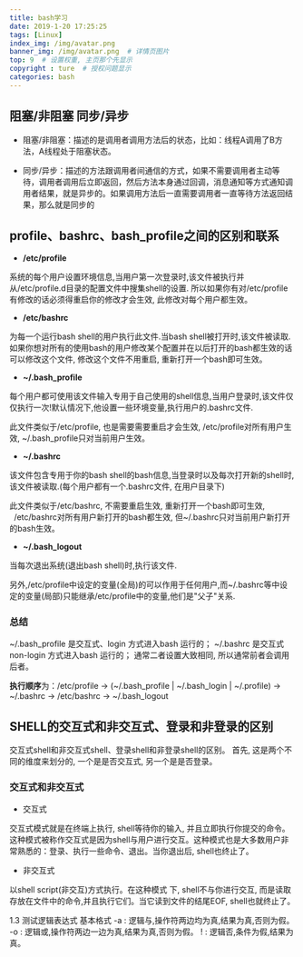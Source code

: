 ```yaml
---
title: bash学习
date: 2019-1-20 17:25:25
tags: [Linux]
index_img: /img/avatar.png
banner_img: /img/avatar.png  # 详情页图片
top: 9  # 设置权重, 主页那个先显示
copyright : ture  # 授权问题显示
categories: bash
---
```


<!-- more -->

## 阻塞/非阻塞 同步/异步

- 阻塞/非阻塞：描述的是调用者调用方法后的状态，比如：线程A调用了B方法，A线程处于阻塞状态。

- 同步/异步：描述的方法跟调用者间通信的方式，如果不需要调用者主动等待，调用者调用后立即返回，然后方法本身通过回调，消息通知等方式通知调用者结果，就是异步的。如果调用方法后一直需要调用者一直等待方法返回结果，那么就是同步的

## profile、bashrc、bash_profile之间的区别和联系

- **/etc/profile**

系统的每个用户设置环境信息,当用户第一次登录时,该文件被执行并从/etc/profile.d目录的配置文件中搜集shell的设置.
所以如果你有对/etc/profile有修改的话必须得重启你的修改才会生效, 此修改对每个用户都生效。

- **/etc/bashrc**

为每一个运行bash shell的用户执行此文件.当bash shell被打开时,该文件被读取.
如果你想对所有的使用bash的用户修改某个配置并在以后打开的bash都生效的话可以修改这个文件, 修改这个文件不用重启, 重新打开一个bash即可生效。

- **~/.bash_profile**

每个用户都可使用该文件输入专用于自己使用的shell信息,当用户登录时,该文件仅仅执行一次!默认情况下,他设置一些环境变量,执行用户的.bashrc文件.

此文件类似于/etc/profile, 也是需要需要重启才会生效, /etc/profile对所有用户生效, ~/.bash_profile只对当前用户生效。

- **~/.bashrc**

该文件包含专用于你的bash shell的bash信息,当登录时以及每次打开新的shell时,该文件被读取.(每个用户都有一个.bashrc文件, 在用户目录下)

此文件类似于/etc/bashrc, 不需要重启生效, 重新打开一个bash即可生效,   /etc/bashrc对所有用户新打开的bash都生效, 但~/.bashrc只对当前用户新打开的bash生效。

- **~/.bash_logout**

当每次退出系统(退出bash shell)时,执行该文件. 

另外,/etc/profile中设定的变量(全局)的可以作用于任何用户,而~/.bashrc等中设定的变量(局部)只能继承/etc/profile中的变量,他们是"父子"关系.

### 总结
~/.bash_profile 是交互式、login 方式进入bash 运行的；
~/.bashrc 是交互式 non-login 方式进入bash 运行的；
通常二者设置大致相同, 所以通常前者会调用后者。

**执行顺序**为：/etc/profile -> (~/.bash_profile | ~/.bash_login | ~/.profile) -> ~/.bashrc -> /etc/bashrc -> ~/.bash_logout


## SHELL的交互式和非交互式、登录和非登录的区别

交互式shell和非交互式shell、登录shell和非登录shell的区别。
首先, 这是两个不同的维度来划分的, 一个是是否交互式, 另一个是是否登录。

### 交互式和非交互式

- 交互式

交互式模式就是在终端上执行, shell等待你的输入, 并且立即执行你提交的命令。这种模式被称作交互式是因为shell与用户进行交互。这种模式也是大多数用户非常熟悉的：登录、执行一些命令、退出。当你退出后, shell也终止了。

- 非交互式

以shell script(非交互)方式执行。在这种模式 下, shell不与你进行交互, 而是读取存放在文件中的命令,并且执行它们。当它读到文件的结尾EOF, shell也就终止了。

1.3 测试逻辑表达式
基本格式
-a : 逻辑与,操作符两边均为真,结果为真,否则为假。
-o : 逻辑或,操作符两边一边为真,结果为真,否则为假。
! : 逻辑否,条件为假,结果为真。




